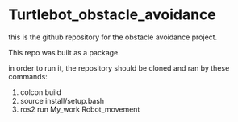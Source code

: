 # Turtlebot_obstacle_avoidance

this is the github repository for the obstacle avoidance 
project.

This repo was built as a package. 

in order to run it, the repository should be cloned and ran by these commands:

1. colcon build
2. source install/setup.bash
3. ros2 run My_work Robot_movement
